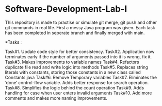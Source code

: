 # Software-Development-Lab-I
This repository is made to practise or simulate git merge, git push and other git commands in real life.
First a messy Java program was given. Each task has been completed in seperate branch and finally merged with main.

*Tasks : 

Task#1.	Update code style for better consistency.
Task#2.	Application now terminates early if the number of arguments passed into it is wrong, fix it.
Task#3.	Makes improvements to variable names
Task#4.	Refactors duplicate file read and write logic into methods
Task#5.	Replaces string literals with constants, storing those constants in a new class called Constants.java
Task#6.	Remove Temporary variables
Task#7.	Eliminates the ‘done’ control-flow variable. Adds better response for search operation.
Task#8.	Simplifies the logic behind the count operation
Task#9.	Adds handling for case when user enters invalid arguments
Task#10.	Add more comments and makes more naming improvements. 

